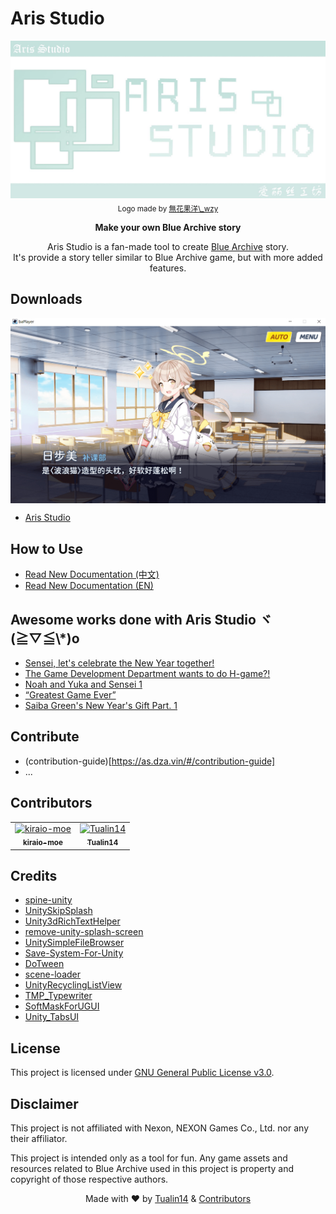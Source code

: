 # Aris Studio

<div align="center">
  <img src="./IMG_Aris_Studio_Logo.jpg" alt="Aris Studio logo" title="Aris Studio logo">
  <sub>Logo made by <a href="https://b23.tv/RbW7CyF" title="無花果洋\_wzy">無花果洋\_wzy</a></sub>
  <p><b>Make your own Blue Archive story</b></p>
  <p>
  Aris Studio is a fan-made tool to create <a href="https://bluearchive.nexon.com/home" title="Blue Archive">Blue Archive</a> story.
  <br/>
  It's provide a story teller similar to Blue Archive game, but with more added features.</p>
</div>

## Downloads

<img align="center" src="./IMG_Aris_Studio_Demo_Preview.png" alt="Demo preview image" title="Demo preview">

<br>

- [Aris Studio](https://github.com/Tualin14/ArisStudio/releases "Download Aris Studio")

## How to Use

- [Read New Documentation (中文)](https://github.com/Tualin14/ArisStudio/wiki "Read New Documentation in Chinese")
- [Read New Documentation (EN)](https://github.com/kiraio-moe/ArisStudio/wiki "Read New Documentation in English")

## Awesome works done with Aris Studio ヾ(≧▽≦\\\*)o

- [Sensei, let's celebrate the New Year together!](https://b23.tv/9UdXBxk "Watch Sensei, let's celebrate the New Year together! on bilibili")
- [The Game Development Department wants to do H-game?!](https://b23.tv/QaqP4Ew "Watch The Game Development Department wants to do H-game?! on bilibili")
- [Noah and Yuka and Sensei 1](https://b23.tv/rkZMNXg "Watch Noah and Yuka and Sensei 1 on bilibili")
- [“Greatest Game Ever”](https://b23.tv/z18G8Fs "Watch “Greatest Game Ever” on bilibili")
- [Saiba Green's New Year's Gift Part. 1](https://b23.tv/V9oeqd5 "Watch Saiba Green's New Year's Gift Part. 1 on bilibili")

## Contribute

- (contribution-guide)[https://as.dza.vin/#/contribution-guide]
- ...

## Contributors

<!-- readme: collaborators,contributors -start -->
<table>
<tr>
    <td align="center">
        <a href="https://github.com/kiraio-moe">
            <img src="https://avatars.githubusercontent.com/u/58289710?v=4" width="100;" alt="kiraio-moe"/>
            <br />
            <sub><b>kiraio-moe</b></sub>
        </a>
    </td>
    <td align="center">
        <a href="https://github.com/Tualin14">
            <img src="https://avatars.githubusercontent.com/u/71857734?v=4" width="100;" alt="Tualin14"/>
            <br />
            <sub><b>Tualin14</b></sub>
        </a>
    </td></tr>
</table>
<!-- readme: collaborators,contributors -end -->

## Credits

- [spine-unity](https://en.esotericsoftware.com/ "Visit spine-unity website")
- [UnitySkipSplash](https://github.com/psygames/UnitySkipSplash "Visit UnitySkipSplash GitHub repo")
- [Unity3dRichTextHelper](https://github.com/majecty/Unity3dRichTextHelper "Visit Unity3dRichTextHelper GitHub repo")
- [remove-unity-splash-screen](https://github.com/kiraio-moe/remove-unity-splash-screen "Visit remove-unity-splash-screen GitHub repo")
- [UnitySimpleFileBrowser](https://github.com/yasirkula/UnitySimpleFileBrowser "Visit UnitySimpleFileBrowser GitHub repo")
- [Save-System-For-Unity](https://github.com/IntoTheDev/Save-System-for-Unity "Visit Save-System-for-Unity GitHub repo")
- [DoTween](https://github.com/Demigiant/dotween "Visit DoTween GitHub repo")
- [scene-loader](https://github.com/Home-Alone-Studios/scene-loader "Visit scene-loader GitHub repo")
- [UnityRecyclingListView](https://github.com/sinbad/UnityRecyclingListView "Visit UnityRecyclingListView GitHub repo")
- [TMP_Typewriter](https://github.com/baba-s/TMP_Typewriter "Visit TMP_Typewriter GitHub repo")
- [SoftMaskForUGUI](https://github.com/mob-sakai/SoftMaskForUGUI "Visit SoftMaskForUGUI GitHub repo")
- [Unity_TabsUI](https://github.com/herbou/Unity_TabsUI "Visit Unity_TabsUI GitHub repo")

## License

This project is licensed under [GNU General Public License v3.0](./LICENSE "See LICENSE file").

## Disclaimer

This project is not affiliated with Nexon, NEXON Games Co., Ltd. nor any their affiliator.

This project is intended only as a tool for fun. Any game assets and resources related to Blue Archive used in this project is property and copyright of those respective authors.

<p align="center">Made with ❤️ by <a href="https://github.com/Tualin14/" title="Visit Tualin14 GitHub profile">Tualin14</a> & <a href="https://github.com/Tualin14/ArisStudio/graphs/contributors" title="See Contributors list">Contributors</a></p>
